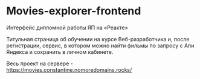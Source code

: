 # Movies-explorer-frontend
Интерфейс дипломной работы ЯП на «Реакте» 

Титульная страница об обучении на курсе Веб-разработчика и, после регистрации, сервис, в котором можно найти фильмы по запросу с Апи Яндекса и сохранить в личном кабинете.

Весь проект на сервере - https://movies.constantine.nomoredomains.rocks/


